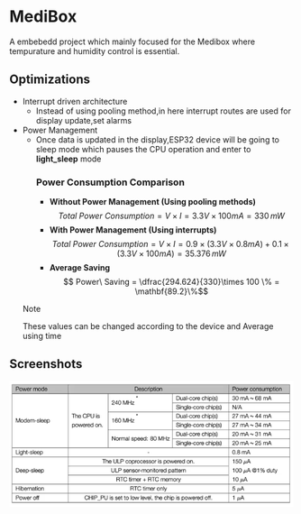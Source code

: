 # MediBox

A embebedd project which mainly focused for the Medibox where tempurature and humidity control is essential.

## Optimizations

- Interrupt driven architecture
    - Instead of using pooling method,in here interrupt routes are used for display update,set alarms
- Power Management
    - Once data is updated in the display,ESP32 device will be going to sleep mode which pauses the CPU operation and enter to **light_sleep** mode
        ### Power Consumption Comparison
        - **Without Power Management (Using pooling methods)**
            $$ Total\ Power\ Consumption = V \times I  = 3.3V \times 100 mA = 330\,mW$$
        - **With Power Management (Using interrupts)**
            $$ Total\ Power\ Consumption = V \times I  = 0.9\times(3.3V \times 0.8 mA) + 0.1 \times (3.3V \times 100 mA) = 35.376\,mW$$
        - **Average Saving**
            $$ Power\ Saving  = \dfrac{294.624}{330}\times 100 \% = \mathbf{89.2}\%$$
    > [!NOTE]
    > These values can be changed according to the device and Average using time
            
            
## Screenshots

![Power Consumption Table](./screenshots/power_consumption.jpg)

